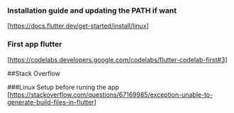### Installation guide and updating the PATH if want
[https://docs.flutter.dev/get-started/install/linux]

### First app flutter
[https://codelabs.developers.google.com/codelabs/flutter-codelab-first#3]


##Stack Overflow

###Linux Setup before runing the app
[https://stackoverflow.com/questions/67169985/exception-unable-to-generate-build-files-in-flutter]


